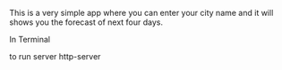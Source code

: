 This is a very simple app where you can enter your city name and it will shows you the forecast of next four days.

In Terminal
 
to run server
http-server